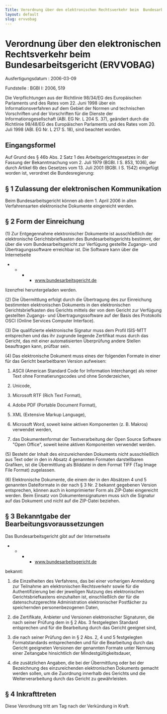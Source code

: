 ```yaml
---
Title: Verordnung über den elektronischen Rechtsverkehr beim  Bundesarbeitsgericht
layout: default
slug: ervvobag
---
```


# Verordnung über den elektronischen Rechtsverkehr beim  Bundesarbeitsgericht (ERVVOBAG)

Ausfertigungsdatum
:   2006-03-09

Fundstelle
:   BGBl I: 2006, 519

Die Verpflichtungen aus der Richtlinie 98/34/EG des Europäischen
Parlaments und des Rates vom 22. Juni 1998 über ein
Informationsverfahren auf dem Gebiet der Normen und technischen
Vorschriften und der Vorschriften für die Dienste der
Informationsgesellschaft (ABl. EG Nr. L 204 S. 37), geändert durch die
Richtlinie 98/48/EG des Europäischen Parlaments und des Rates vom 20.
Juli 1998 (ABl. EG Nr. L 217 S. 18), sind beachtet worden.


## Eingangsformel

Auf Grund des § 46b Abs. 2 Satz 1 des Arbeitsgerichtsgesetzes in der
Fassung der Bekanntmachung vom 2. Juli 1979 (BGBl. I S. 853, 1036),
der durch Artikel 6b des Gesetzes vom 13. Juli 2001 (BGBl. I S. 1542)
eingefügt worden ist, verordnet die Bundesregierung:


## § 1 Zulassung der elektronischen Kommunikation

Beim Bundesarbeitsgericht können ab dem 1. April 2006 in allen
Verfahrensarten elektronische Dokumente eingereicht werden.


## § 2 Form der Einreichung

(1) Zur Entgegennahme elektronischer Dokumente ist ausschließlich der
elektronische Gerichtsbriefkasten des Bundesarbeitsgerichts bestimmt,
der über die vom Bundesarbeitsgericht zur Verfügung gestellte Zugangs-
und Übertragungssoftware erreichbar ist. Die Software kann über die
Internetseite

*
    *
        *
            *   www.bundesarbeitsgericht.de












lizenzfrei heruntergeladen werden.

(2) Die Übermittlung erfolgt durch die Übertragung des zur Einreichung
bestimmten elektronischen Dokuments in den elektronischen
Gerichtsbriefkasten des Gerichts mittels der von dem Gericht zur
Verfügung gestellten Zugangs- und Übertragungssoftware auf der Basis
des Protokolls OSCI (Online Services Computer Interface).

(3) Die qualifizierte elektronische Signatur muss dem Profil ISIS-MTT
entsprechen und das ihr zugrunde liegende Zertifikat muss durch das
Gericht, das mit einer automatisierten Überprüfung andere Stellen
beauftragen kann, prüfbar sein.

(4) Das elektronische Dokument muss eines der folgenden Formate in
einer für das Gericht bearbeitbaren Version aufweisen:

1.  ASCII (American Standard Code for Information Interchange) als reiner
    Text ohne Formatierungscodes und ohne Sonderzeichen,


2.  Unicode,


3.  Microsoft RTF (Rich Text Format),


4.  Adobe PDF (Portable Document Format),


5.  XML (Extensive Markup Language),


6.  Microsoft Word, soweit keine aktiven Komponenten (z. B. Makros)
    verwendet werden,


7.  das Dokumentenformat der Textverarbeitung der Open Source Software
    "Open Office", soweit keine aktiven Komponenten verwendet werden.




(5) Besteht der Inhalt des einzureichenden Dokuments nicht
ausschließlich aus Text oder in den in Absatz 4 genannten Formaten
darstellbaren Grafiken, ist die Übermittlung als Bilddatei in dem
Format TIFF (Tag Image File Format) zugelassen.

(6) Elektronische Dokumente, die einem der in den Absätzen 4 und 5
genannten Dateiformate in der nach § 3 Nr. 2 bekannt gegebenen Version
entsprechen, können auch in komprimierter Form als ZIP-Datei
eingereicht werden. Beim Einsatz von Dokumentensignaturen muss sich
die Signatur auf das Dokument und nicht auf die ZIP-Datei beziehen.


## § 3 Bekanntgabe der Bearbeitungsvoraussetzungen

Das Bundesarbeitsgericht gibt auf der Internetseite

*
    *
        *
            *   www.bundesarbeitsgericht.de












bekannt:

1.  die Einzelheiten des Verfahrens, das bei einer vorherigen Anmeldung
    zur Teilnahme am elektronischen Rechtsverkehr sowie für die
    Authentifizierung bei der jeweiligen Nutzung des elektronischen
    Gerichtsbriefkastens einzuhalten ist, einschließlich der für die
    datenschutzgerechte Administration elektronischer Postfächer zu
    speichernden personenbezogenen Daten,


2.  die Zertifikate, Anbieter und Versionen elektronischer Signaturen, die
    nach seiner Prüfung dem in § 2 Abs. 3 festgelegten Standard
    entsprechen und für die Bearbeitung durch das Gericht geeignet sind,


3.  die nach seiner Prüfung den in § 2 Abs. 2, 4 und 5 festgelegten
    Formatstandards entsprechenden und für die Bearbeitung durch das
    Gericht geeigneten Versionen der genannten Formate unter Nennung einer
    Zeitangabe hinsichtlich der Mindestgültigkeitsdauer,


4.  die zusätzlichen Angaben, die bei der Übermittlung oder bei der
    Bezeichnung des einzureichenden elektronischen Dokuments gemacht
    werden sollen, um die Zuordnung innerhalb des Gerichts und die
    Weiterverarbeitung durch das Gericht zu gewährleisten.





## § 4 Inkrafttreten

Diese Verordnung tritt am Tag nach der Verkündung in Kraft.

